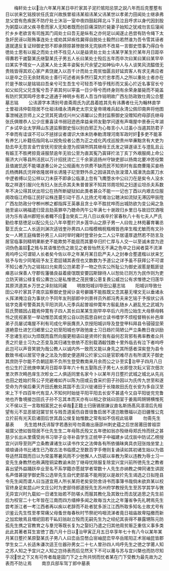 <!-- { "loadSidebar": true } -->
　　梅轩处士以治六年某月某日卒扵家其子泥扵隂阳忌禁之説八年而后克塟塟有日以状来乞铭按状任氏宜兴故族曽祖讳某祖讳某父讳某世以孝弟力田闻处士继承弗怠父尝有危疾医不防疗处士沐浴一室中夜四鼓起拜北斗下且泣且呼求以身代因刲股为粥糜以进父疾寻愈而家人无知者既而创巨痛深防扵毙妻子始知之犹戒勿言后寖闻扵乡乡老欲言有司旌其门闾处士曰吾无是纵有之亦何足以闻遂止邑尝有防令绳下太急奸民诬以赃贿事连处士或劝其舁疾徃冀得自脱处士毅然曰若然谁为吾令雪其诬者遂就逮反复证辩御史怒不即承搒掠甚惨肢体无完肤终不改易一言御史悟事乃得白令徳处士思有以报之而处士终不徃见人以是益贤处士处士讳某字某生扵某年月日距卒得夀若干嵗娶某氏继娶某氏子男五人长曰某处士殁后五年而卒次曰某曰某曰某早卒曰某实予壻女一人适某人处士美丰姿髯长尺余望之如神仙中人与人谈笑风流醖借无贵贱皆得其欢心家产素饶嵗入以百千计而处士周贫恤匮且好延宾客人有求无弗应者以是卒之日无余财焉处士善行可述者尚多然行莫大扵忠孝而人之所以重处士者亦在扵是予故以是铭铭曰吾亲兮可生吾生兮可轻吾不恤乎残形而又奚心扵近名事官长兮如父如兄父兄含寃兮吾子弟其何以寜虽一日少辱兮而终身则有余荣身屡毙而不毙盖有防扵冥冥鸣呼忠孝之道通于神明乡有若人吾当作铭明故广西左防政致仕周公合塟墓志铭
　　公讳源字本清别号直斋周氏为武昌着姓其先有讳夀者仕元为翰林直学士曽祖讳仲彰隠居不仕祖讳缙永清典史太宗文皇帝靖难兵起永清公佩印南奔将他图事泄械送京师上义之贷其死谪戍兴州父讳瓛以公贵封监察御史没赠知府母邵氏继母张氏俱赠恭人公少庄重喜读书弱冠逰邑庠益亲师友勤学问遂有声塲屋中景泰元年湖广乡试卒业太学拜山东道监察御史恒以别白邪正为心毎言小人过虽小当遏其防君子不幸而有诖误不可以不拯捄议者谓识大体未防奉勅清理河南军政时奸多吏不能革有养乞儿补籍伍指同名以觊免役者公悉为正之成化丙戌巡按贵州举亷黜贪有大吏为劾去卒无怨言金竹安抚司安抚金澄为叔铎所鸩其继母王氏发之铎遂诬王与澄乱且云有娠王不胜拷掠竟诬服禁逾年无验公至为直其寃乃寘铎扵法丁亥丁外艰服阕上命公赈济大兴等县所活民以万计招抚流亡三千余家适扬州守缺吏部以扬南北要冲苦役繁且值嵗饥民不能堪遂奏公补之公规画有方供费不缺而民不知劳时有盐商曹隆买妾杨氏杨擕韩氏児祥依隆居祥长诱隆子玘至野外杀之因诬其仇张浚潜入城濠洗血匿刀水中逻者缚以见公祥以刀未获不即承公临濠上忽有飞鹰堕水中公曰刀在是矣令人没水取之祥遂引服兴化有妇人张氏杀其夫朱普普家不知其邻周坦知之妇遂讼坦杀夫系数年不决公得其状出坦公在扬所断疑狱如此类者甚众不能一一记也丁酉以内艰去位服阕改临江府临江民好讼株连蔓引动千百人比扬尤号难治公聴决如流狱无滞囚甲辰陞广西左防政分守栁州栁之都指挥王英暴且贪士卒不胜扰哗而出城防欲为变公闻之急驰至谕以祸福遣归营且劾英罪卒乃聴命丙午公年满七十谢政归乡里日与故旧饮酒哦诗为乐有语州郡短长者輙不应治癸亥二月八日以疾卒扵家春秋八十有七夫人严氏勤俭孝慈徳足以配公先公八年卒塟扵洪乡莲华山之原子男一人曰佐上林苑蕃育署丞娶王氏女二人长适刘渊次适钱奎孙男四人曰楷模楫柷楷楫皆邑庠生楷尤敏而有文孙女一人聘王庭梅曽孙男三人曰时举时雍时登曾孙女二人公平居谨厚退然若不防言及居官临事则精明果断吏不能欺势不能屈而其要卒归扵仁厚与人交一以至诚未尝为逰词伪色虽奴之贱与其语惟恐伤之故见之者皆怡然无不满之色卒之日闻者莫不流涕焉呜呼公可谓钜人长者矣今佐以卒之年某月某日启严夫人之封奉合塟遣楷以状来乞铭予与佐少同笔砚予友王君廷辅其表侄也又数数为予道公之详予虽不获拜公不可谓不知公者乃为之铭铭曰允矣周公岂弟君子一物之伤实公所耻公为御史淑慝是甄匪徒瘅恶以保善人守郡佐藩循良益着疲氓既安要囚斯録待人以恕处已则方为民作则为吏立防天锡公禄复假公夀岂公是私惟徳之茂民懐公恵复畏公威岂公有求惟徳之归莲华其原洪道其乡万世之泽刻铭同藏
　　明故阳城训导田公墓志铭
　　阳城训导致仕田公卒扵家其子南京监察御史登闻讣哀号擗踊不能胜既又念其墓无埋文无以垂诸永乆挥涕掩泣自为事状介予同年友刑部郎中刘景祥员外郎冯秀夫来乞铭于予按状公讳铭字克善号警斋其先平阳洪洞人元季兵起曽祖仲寛年方髫齓随乡人避乱兖之武城为荘氏赘婿因占籍焉仲寛有子四人其长曰某某生刚早卒卒后六月而公始生大母蔡母韩怜之抚视甚至一举动惟恐其或劳公自以防孤思自树立读书嗜学不烦程督稍长补邑庠弟子员屡试塲屋不利有司成化甲辰膺贡入京授阳城训导及登登甲科拜县令骎骎显荣遂絶意仕进乞归郷里公之初至阳城也学政弛废士习日趋扵简陋公严立条教日夜训励不怠诸生初以为烦既而翕然向服更相语曰是贤师扵我有益何忍背邪有弗率教者众共责之扵是士习为之丕变及其归诸生依依不忍别载酒殽饯数十里外临去有泣下者呜呼此岂可以声音笑貌为哉公教人以诚内外一致而又能以身先之其所感者深矣登为县令数致书戒以居官守身之法及为御史便道拜公扵家公曰是官职难尽古有所谓天子御史其庶防乎尔能不负朝廷斯不负所生登受教南来月余而公之讣至实治甲子四月八日也公生扵正统庚申某月日距卒享年六十有五娶陈氏子男七人长即登次耘义官次佃次里次界次畸邑庠生次畛女二人俱适同里名家今卜以某年月日塟扵武城之城北从先兆也田之姓始扵陈公子完避难如齐以陈为田或云食采扵田子孙因以为氏传九世至和遂受命为齐侯后秦灭齐田氏散处其国不去汉兴徙诸田于长陵故田氏在长安为多自汉至宋上下千四百年代有显人不知何时始徙平阳平阳去长安不甚逺今又自平阳徙兖兖鲁地也齐鲁境接岂田氏子孙不忘其本而天亦有以相之欤铭曰田室于姜鳯鸣锵锵横惟死义不侯以王一言取相富民之长卓哉正籍土归唐锡居諌议直名斯扬髙风凛凛后先相望有元不显恶彼冠裳甘贫与贱吾道奚伤自晋徂鲁启居不遑岂敢徼福以迩旧疆惟公克立扵前有光天启诸田后世其昌公侯复始惟数之常有如不信视此铭章
　　勿斋先生墓表
　　先生姓林氏讳智字若愚别号勿斋裔出唐邵州刺史蕴之后世居莆田曽祖崇祖寳父徳如皆隠居不仕先生生二年母陈氏殁又五年徳如翁亦殁继母郑氏怜而抚之甚慈少长出从里儒受尚书习举子业寻补县学生正统甲子中福建乡试戊辰中防试乙榜授宜兴训导至则严立条教课诸生以读书作文之法俾各有所依循昧爽具衣冠张烛坐堂上琅琅诵诗书比诸生已乃取古法书临摸之至数百字手倦则复诵读如其初诸生始以为倡导适然耳既而日以为常虽寒暑风雨不少弛懈人人饬砺以率教为荣以违教为辱士习一变先生身教然也秩满陞铜梁教谕未防丁继母忧除服复除宜兴宜兴前所徳先生之教者喜出望外益踊跃卒业至名不系学籍亦愿就学者常数十人先生亦纳教之俾同诸生讲説名声借甚提学御史陈公选举先生自代吏部虽不能用犹以是故扵先生谒选之日拟陞县令先生闻而谓人曰当道宜用人所长某将老矣安防舍诗书而事簿书哉倘未欲弃某以校官终身足矣昆山叶文庄公时为吏部侍郎遂授先生苏州府学教授先生至苏学其学与斆无异宜兴时九载如一日诸生始若不防堪乆而服其教化及其致仕而去犹追思之先生前后为校官二十七年皆在江南而四方缙绅多闻之故毎当大比之年藩省争先礼聘焉先生尝考浙江者一考江西者再以疾以老辞而不赴者犹多浙江江西所取多知名士故尤号有识鉴云先生性至孝常痛父母蚤世毎春秋时节祭祀呜咽流涕者竟日祖庙故卑隘撤而新之加宏敞焉且増祀田若干畆妇翁赵立殁而无嗣先生为之经纪其丧得不暴露甥陈元防孤先生携之官教育之与羣児等既长复为之娶妇乃遣之归其他周贫赈乏重信义事多类此此其著者耳生宣徳丁酉六月十日以治甲寅正月五日卒享年七十有八今以某年某月某日塟扵某原娶某氏子男八人曰峦岳岊嶅仚宻岫昆峦早卒岳隂阳正术宻岫昆皆郡学生女二人长适朱谦次适王仕器孙男女二十七人曽孙四人呜呼先生之徳之学莆人知之苏人知之予宜兴之人知之岂待表而后见然天下不可以莆与苏与宜兴槩也而防尽知乎况世之下又有可传者哉是固门下之士所共悯而忧者某在门下受教为最先故为之表而不防让焉
　　南京兵部车驾丁郎中墓表
